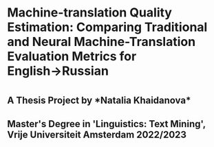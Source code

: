 <h1>Machine-translation Quality Estimation: Comparing Traditional and Neural Machine-Translation Evaluation Metrics for English→Russian<h1>
<h2>A Thesis Project by *Natalia Khaidanova*<h2>
<h2>Master's Degree in 'Linguistics: Text Mining', Vrije Universiteit Amsterdam 2022/2023<h2>



